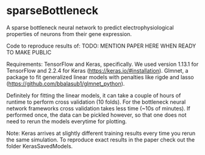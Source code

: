 # sparseBottleneck
A sparse bottleneck neural network to predict electrophysiological properties of neurons from their gene expression.

Code to reproduce results of: TODO: MENTION PAPER HERE WHEN READY TO MAKE PUBLIC

Requirements:
TensorFlow and Keras, specifically. We used version 1.13.1 for TensorFlow and 2.2.4 for Keras (https://keras.io/#installation).
Glmnet, a package to fit generalized linear models with penalties like rigde and lasso (https://github.com/bbalasub1/glmnet_python).

Definitely for fitting the linear models, it can take a couple of hours of runtime to perform cross validation (10 folds). For the bottleneck neural network frameworks cross validation takes less time (~10s of minutes). If performed once, the data can be pickled however, so that one does not need to rerun the models everytime for plotting.

Note: Keras arrives at slightly different training results every time you rerun the same simulation. To reproduce exact results in the paper check out the folder KerasSavedModels.
